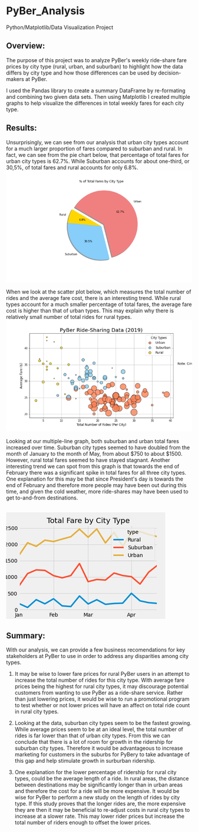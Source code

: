 # PyBer_Analysis
Python/Matplotlib/Data Visualization Project


## Overview:
The purpose of this project was to analyze PyBer's weekly ride-share fare prices by city type (rural, urban, and suburban) to highlight how the data differs by city type and how those differences can be used by decision-makers at PyBer. 
<br>

I used the Pandas library to create a summary DataFrame by re-formating and combining two given data sets. Then using Matplotlib I created multiple graphs to help visualize the differences in total weekly fares for each city type.



## Results:
Unsurprisingly, we can see from our analysis that urban city types account for a much larger proportion of fares compared to suburban and rural. In fact, we can see from the pie chart below, that percentage of total fares for urban city types is 62.7%. While Suburban accounts for about one-third, or 30,5%, of total fares and rural accounts for only 6.8%.
<br>
<img src="Analysis/Fig5.png">
<br>

When we look at the scatter plot below, which measures the total number of rides and the average fare cost, there is an interesting trend. While rural types account for a much smaller percentage of total fares, the average fare cost is higher than that of urban types. This may explain why there is relatively small number of total rides for rural types.
<br>
<img src="Analysis/Fig1.png">
<br>

Looking at our multiple-line graph, both suburban and urban total fares increased over time. Suburban city types seemed to have doubled from the month of January to the month of May, from about $750 to about $1500. However, rural total fares seemed to have stayed stagnant. Another interesting trend we can spot from this graph is that towards the end of February there was a significant spike in total fares for all three city types. One explanation for this may be that since President's day is towards the end of February and therefore more people may have been out during this time, and given the cold weather, more ride-shares may have been used to get to-and-from destinations.

<br>
<img src="Analysis/PyBer_fare_summary.png">
<br>




## Summary:
With our analysis, we can provide a few business recomendations for key stakeholders at PyBer to use in order to address any disparities among city types.
<br>
1. It may be wise to lower fare prices for rural PyBer users in an attempt to increase the total number of rides for this city type. With average fare prices being the highest for rural city types, it may discourage potential customers from wanting to use PyBer as a ride-share service. Rather than just lowering prices, it would be wise to run a promotional program to test whether or not lower prices will have an affect on total ride count in rural city types.

2. Looking at the data, suburban city types seem to be the fastest growing. While average prices seem to be at an ideal level, the total number of rides is far lower than that of urban city types. From this we can conclude that there is a lot of room for growth in the ridership for suburban city types. Therefore it would be advantageous to increase marketing for customers in the suburbs for PyBery to take advantage of this gap and help stimulate growth in surburban ridership. 

3. One explanation for the lower percentage of ridership for rural city types, could be the average length of a ride. In rural areas, the distance between destinations may be significantly longer than in urban areas and therefore the cost for a ride will be more expensive. It would be wise for PyBer to perform a new study on the length of rides by city type. If this study proves that the longer rides are, the more expensive they are then it may be beneficial to re-adjust costs in rural city types to increase at a slower rate. This may lower rider prices but increase the total number of riders enough to offset the lower prices.

